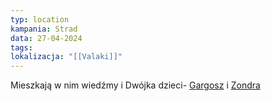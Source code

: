 ```yaml
---
typ: location
kampania: Strad
data: 27-04-2024
tags: 
lokalizacja: "[[Valaki]]"
---
```

Mieszkają w nim wiedźmy i Dwójka dzieci- [Gargosz](../NPC/Gargosz.md) i [Zondra](../NPC/Zondra.md)